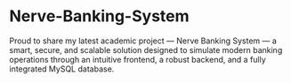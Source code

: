 # Nerve-Banking-System
 Proud to share my latest academic project — Nerve Banking System — a smart, secure, and scalable solution designed to simulate modern banking operations through an intuitive frontend, a robust backend, and a fully integrated MySQL database.
